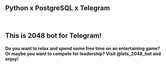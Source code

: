 <h2>Python x PostgreSQL x Telegram</h2><br>
<h2>This is 2048 bot for Telegram!</h2>
<h4>Do you want to relax and spend some free time on an entertaining game? Or maybe you want to compete for leadership? Visit @lets_2048_bot and enjoy!
</h4>